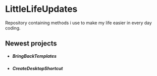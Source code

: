 # LittleLifeUpdates
 Repository containing methods i use to make my life easier in every day coding.

## Newest projects
 * ##### BringBackTemplates
 * ##### CreateDesktopShortcut
